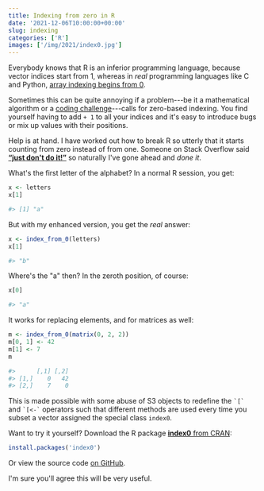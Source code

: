 ```yaml
---
title: Indexing from zero in R
date: '2021-12-06T10:00:00+00:00'
slug: indexing
categories: ['R']
images: ['/img/2021/index0.jpg']
---
```


Everybody knows that R is an inferior programming language, because vector
indices start from 1, whereas in _real_ programming languages like C and Python,
[array indexing begins from 0](https://en.wikipedia.org/wiki/Zero-based_numbering).

Sometimes this can be quite annoying if a problem---be it a mathematical
algorithm or a [coding challenge](/2021/12/01/advent-2021/)---calls for zero-based indexing.
You find yourself having to add `+ 1` to all your indices and it's easy to
introduce bugs or mix up values with their positions.

Help is at hand.
I have worked out how to break R so utterly that it starts counting from zero
instead of from one.
Someone on Stack Overflow said **[&ldquo;just don't do it!&rdquo;](https://stackoverflow.com/a/25308710)** so naturally I've gone ahead and _done it_.

What's the first letter of the alphabet?
In a normal R session, you get:

```r
x <- letters
x[1]

#> [1] "a"
```

But with my enhanced version, you get the _real_ answer:

```r
x <- index_from_0(letters)
x[1]

#> "b"
```

Where's the "a" then? In the zeroth position, of course:

```r
x[0]

#> "a"
```

It works for replacing elements, and for matrices as well:

```r
m <- index_from_0(matrix(0, 2, 2))
m[0, 1] <- 42
m[1] <- 7
m

#>      [,1] [,2]
#> [1,]    0   42
#> [2,]    7    0
```

This is made possible with some abuse of S3 objects to redefine the `` `[` ``
and `` `[<-` `` operators such that different methods are used every time you
subset a vector assigned the special class `index0`.

Want to try it yourself? Download the R package [**index0** from CRAN](https://cran.r-project.org/package=index0):

```r
install.packages('index0')
```

Or view the source code [on GitHub](https://github.com/Selbosh/index0).

I'm sure you'll agree this will be very useful.
